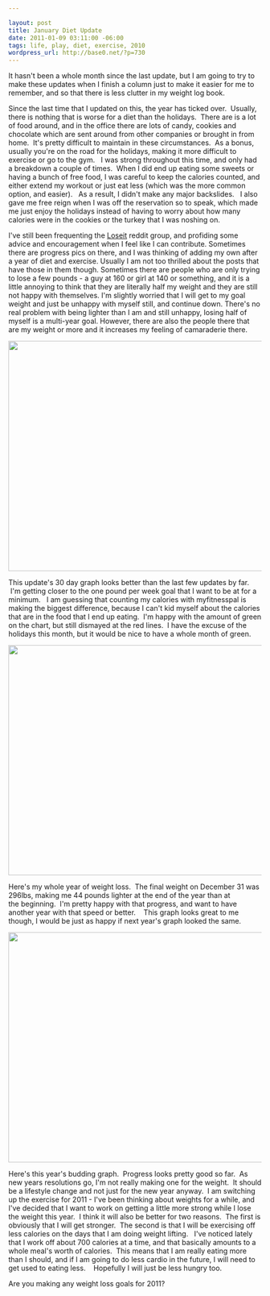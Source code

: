 ```yaml
--- 

layout: post
title: January Diet Update
date: 2011-01-09 03:11:00 -06:00
tags: life, play, diet, exercise, 2010
wordpress_url: http://base0.net/?p=730
---
```

It hasn't been a whole month since the last update, but I am going to try to make these updates when I finish a column just to make it easier for me to remember, and so that there is less clutter in my weight log book.

Since the last time that I updated on this, the year has ticked over.  Usually, there is nothing that is worse for a diet than the holidays.  There are is a lot of food around, and in the office there are lots of candy, cookies and chocolate which are sent around from other companies or brought in from home.  It's pretty difficult to maintain in these circumstances.  As a bonus, usually you're on the road for the holidays, making it more difficult to exercise or go to the gym.   I was strong throughout this time, and only had a breakdown a couple of times.  When I did end up eating some sweets or having a bunch of free food, I was careful to keep the calories counted, and either extend my workout or just eat less (which was the more common option, and easier).   As a result, I didn't make any major backslides.   I also gave me free reign when I was off the reservation so to speak, which made me just enjoy the holidays instead of having to worry about how many calories were in the cookies or the turkey that I was noshing on.

I've still been frequenting the <a href="http://reddit.com/r/loseit/">Loseit</a> reddit group, and profiding some advice and encouragement when I feel like I can contribute.   Sometimes there are progress pics on there, and I was thinking of adding my own after a year of diet and exercise.   Usually I am not too thrilled about the posts that have those in them though.    Sometimes there are people who are only trying to lose a few pounds - a guy at 160 or girl at 140 or something, and it is a little annoying to think that they are literally half my weight and they are still not happy with themselves.  I'm slightly worried that I will get to my goal weight and just be unhappy with myself still, and continue down.   There's no real problem with being lighter than I am and still unhappy, losing half of myself is a multi-year goal.  However, there are also the people there that are my weight or more and it increases my feeling of camaraderie there.

<a rel="attachment wp-att-732" href="http://base0.net/posts/january-diet-update/30days-20110109/"><img class="alignnone size-large wp-image-732" title="Diet 30days-20110109" src="http://base0.net/wp-content/uploads/2011/01/30days-20110109-610x457.png" alt="" width="610" height="457" /></a>

This update's 30 day graph looks better than the last few updates by far.  I'm getting closer to the one pound per week goal that I want to be at for a minimum.   I am guessing that counting my calories with myfitnesspal is making the biggest difference, because I can't kid myself about the calories that are in the food that I end up eating.  I'm happy with the amount of green on the chart, but still dismayed at the red lines.  I have the excuse of the holidays this month, but it would be nice to have a whole month of green.

<a rel="attachment wp-att-733" href="http://base0.net/posts/january-diet-update/2010all/"><img class="alignnone size-large wp-image-733" title="2010 Diet Graph" src="http://base0.net/wp-content/uploads/2011/01/2010all-610x457.png" alt="" width="610" height="457" /></a>

Here's my whole year of weight loss.  The final weight on December 31 was 296lbs, making me 44 pounds lighter at the end of the year than at the beginning.  I'm pretty happy with that progress, and want to have another year with that speed or better.    This graph looks great to me though, I would be just as happy if next year's graph looked the same.

<a rel="attachment wp-att-734" href="http://base0.net/posts/january-diet-update/20100101to20100108/"><img class="alignnone size-large wp-image-734" title="20100101to20100108 Diet Graph" src="http://base0.net/wp-content/uploads/2011/01/20100101to20100108-610x457.png" alt="" width="610" height="457" /></a>

Here's this year's budding graph.  Progress looks pretty good so far.  As new years resolutions go, I'm not really making one for the weight.  It should be a lifestyle change and not just for the new year anyway.  I am switching up the exercise for 2011 - I've been thinking about weights for a while, and I've decided that I want to work on getting a little more strong while I lose the weight this year.  I think it will also be better for two reasons.  The first is obviously that I will get stronger.  The second is that I will be exercising off less calories on the days that I am doing weight lifting.   I've noticed lately that I work off about 700 calories at a time, and that basically amounts to a whole meal's worth of calories.  This means that I am really eating more than I should, and if I am going to do less cardio in the future, I will need to get used to eating less.    Hopefully I will just be less hungry too.

Are you making any weight loss goals for 2011?

